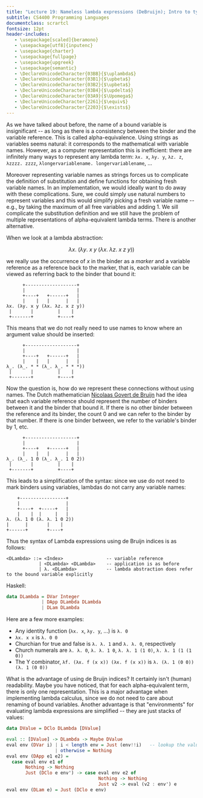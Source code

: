 ```yaml
---
title: "Lecture 19: Nameless lambda expressions (DeBruijn); Intro to type systems"
subtitle: CS4400 Programming Languages
documentclass: scrartcl
fontsize: 12pt
header-includes:
   - \usepackage[scaled]{beramono}
   - \usepackage[utf8]{inputenc}
   - \usepackage{charter}
   - \usepackage{fullpage}
   - \usepackage{upgreek}
   - \usepackage{semantic}
   - \DeclareUnicodeCharacter{03BB}{$\uplambda$}
   - \DeclareUnicodeCharacter{03B1}{$\upbeta$}
   - \DeclareUnicodeCharacter{03B2}{$\upbeta$}
   - \DeclareUnicodeCharacter{03B4}{$\updelta$}
   - \DeclareUnicodeCharacter{03A9}{$\Upomega$}
   - \DeclareUnicodeCharacter{2261}{$\equiv$}
   - \DeclareUnicodeCharacter{2203}{$\exists$}
---
```


As we have talked about before, the name of a bound variable is insignificant -- as long as there is a consistency between the binder and the variable reference. This is called alpha-equivalence. Using strings as variables seems natural: it corresponds to the mathematical with variable names. However, as a computer representation this is inefficient: there are infinitely many ways to represent any lambda term: `λx. x`, `λy. y`, `λz. z`, `λzzzz. zzzz`, `λlongervariablename. longervariablename`, ...


Moreover representing variable names as strings forces us to complicate the definition of substitution and define functions for obtaining fresh variable names. In an implementation, we would ideally want to do away with these complications. Sure, we could simply use natural numbers to represent variables and this would simplify picking a fresh variable name -- e.g., by taking the maximum of all free variables and adding 1. We sill complicate the substitution definition and we still have the problem of multiple representations of alpha-equivalent lambda terms. There is another alternative.

When we look at a lambda abstraction:

$$
\lambda x.\ (\lambda y.\ x\ y\ (\lambda x.\ \lambda z.\ x\ z\ y))
$$

we really use the occurrence of $x$ in the binder as a *marker* and a variable reference as a reference back to the marker, that is, each variable can be viewed as referring back to the binder that bound it:

```
      +-------------------+
      |                   |
      +----+   +------+   |
      |    |   |      |   |
λx. (λy. x y (λx. λz. x z y))
 |       |         |    |
 +-------+         +----+
```

This means that we do not really need to use names to know where an argument value should be inserted:

```
      +-------------------+
      |                   |
      +----+   +------+   |
      |    |   |      |   |
λ_. (λ_. * * (λ_. λ_. * * *))
 |       |         |    |
 +-------+         +----+
```

Now the question is, how do we represent these connections without using names. The Dutch mathematician [Nicolaas Govert de Bruijn](https://en.wikipedia.org/wiki/Nicolaas_Govert_de_Bruijn) had the idea that each variable reference should represent the number of binders between it and the binder that bound it. If there is no other binder between the reference and its binder, the count 0 and we can refer to the binder by that number. If there is one binder between, we refer to the variable's binder by 1, etc.

```
      +-------------------+
      |                   |
      +----+   +------+   |
      |    |   |      |   |
λ_. (λ_. 1 0 (λ_. λ_. 1 0 2))
 |       |         |    |
 +-------+         +----+
```

This leads to a simplification of the syntax: since we use do not need to mark binders using variables, lambdas do not carry any variable names:

```
    +-----------------+
    |                 |
    +----+  +-----+   |
    |    |  |     |   |
λ. (λ. 1 0 (λ. λ. 1 0 2))
|      |       |    |
+------+       +----+
```

Thus the syntax of Lambda expressions using de Bruijn indices is as follows:

```
<DLambda> ::= <Index>                -- variable reference
            | <DLambda> <DLambda>    -- application is as before
            | λ. <DLambda>           -- lambda abstraction does refer to the bound variable explicitly
```

Haskell:
```haskell
data DLambda = DVar Integer
             | DApp DLambda DLambda
             | DLam DLambda
```

Here are a few more examples:

- Any identity function (`λx. x`, `λy. y`, ...) is `λ. 0`
- `λx. x x` is `λ. 0 0`
- Churchian for true and false is `λ. λ. 1` and `λ. λ. 0`, respectively
- Church numerals are `λ. λ. 0`, `λ. λ. 1 0`, `λ. λ. 1 (1 0)`, `λ. λ. 1 (1 (1 0))`
- The Y combinator, `λf. (λx. f (x x)) (λx. f (x x))` is `λ. (λ. 1 (0 0)) (λ. 1 (0 0))`

What is the advantage of using de Bruijn indices? It certainly isn't (human) readability. Maybe you have noticed, that for each alpha-equivalent term, there is only one representation. This is a major advantage when implementing lambda calculus, since we do not need to care about renaming of bound variables. Another advantage is that "environments" for evaluating lambda expressions are simplified -- they are just stacks of values:

```haskell
data DValue = DClo DLambda [DValue]

eval :: [DValue] -> DLambda -> Maybe DValue
eval env (DVar i) | i < length env = Just (env!!i)   -- lookup the value
                  | otherwise = Nothing
eval env (DApp e1 e2) = 
  case eval env e1 of
       Nothing -> Nothing
       Just (DClo e env') -> case eval env e2 of
                                  Nothing -> Nothing
                                  Just v2 -> eval (v2 : env') e
eval env (DLam e) = Just (DClo e env)
```


